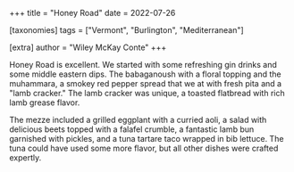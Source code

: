 +++
title = "Honey Road"
date = 2022-07-26

[taxonomies]
tags = ["Vermont", "Burlington", "Mediterranean"]

[extra]
author = "Wiley McKay Conte"
+++

Honey Road is excellent.  We started with some refreshing gin drinks and some middle eastern dips.  The babaganoush with a floral topping and the muhammara, a smokey red pepper spread that we at with fresh pita and a "lamb cracker."  The lamb cracker was unique, a toasted flatbread with rich lamb grease flavor.  

The mezze included a grilled eggplant with a curried aoli, a salad with delicious beets topped with a falafel crumble, a fantastic lamb bun garnished with pickles, and a tuna tartare taco wrapped in bib lettuce. The tuna could have used some more flavor, but all other dishes were crafted expertly.    